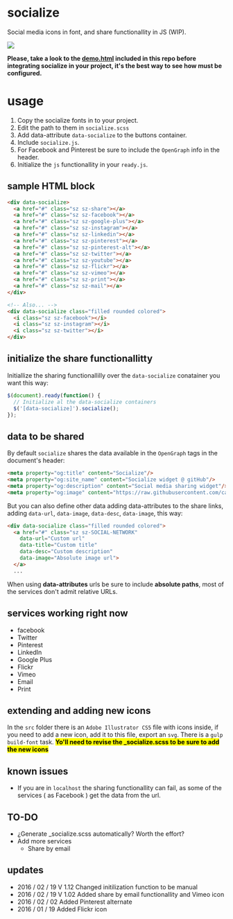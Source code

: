 # socialize
Social media icons in font, and share functionallity in JS (WIP).

<img src="https://raw.githubusercontent.com/carloscabo/socialize/master/snapshot.png">

**Please, take a look to the [demo.html](https://rawgit.com/carloscabo/socialize/master/demo.html) included in this repo before integrating socialize in your project, it's the best way to see how must be configured.**

# usage

1. Copy the socialize fonts in to your project.
2. Edit the path to them in `socialize.scss`
3. Add data-attribute `data-socialize` to the buttons container.
4. Include `socialize.js`.
5. For Facebook and Pinterest be sure to include the `OpenGraph` info in the header.
6. Initialize the `js` functionallity in your `ready.js`.

## sample HTML block

````html
<div data-socialize>
  <a href="#" class="sz sz-share"></a>
  <a href="#" class="sz sz-facebook"></a>
  <a href="#" class="sz sz-google-plus"></a>
  <a href="#" class="sz sz-instagram"></a>
  <a href="#" class="sz sz-linkedin"></a>
  <a href="#" class="sz sz-pinterest"></a>
  <a href="#" class="sz sz-pinterest-alt"></a>
  <a href="#" class="sz sz-twitter"></a>
  <a href="#" class="sz sz-youtube"></a>
  <a href="#" class="sz sz-flickr"></a>
  <a href="#" class="sz sz-vimeo"></a>
  <a href="#" class="sz sz-print"></a>
  <a href="#" class="sz sz-mail"></a>
</div>

<!-- Also... -->
<div data-socialize class="filled rounded colored">
  <i class="sz sz-facebook"></i>
  <i class="sz sz-instagram"></i>
  <i class="sz sz-twitter"></i>
</div>
````

## initialize the share functionallitty

Initiallize the sharing functionallilly over the `data-socialize` conatainer you want this way:

```javascript
$(document).ready(function() {
  // Initialize al the data-socialize containers
  $('[data-socialize]').socialize();
});
```

## data to be shared

By default `socialize` shares the data available in the `OpenGraph` tags in the document's header:

````html
<meta property="og:title" content="Socialize"/>
<meta property="og:site_name" content="Socialize widget @ gitHub"/>
<meta property="og:description" content="Social media sharing widget"/>
<meta property="og:image" content="https://raw.githubusercontent.com/carloscabo/socialize/master/snapshot.png"/>
````

But you can also define other data adding data-attributes to the share links, adding `data-url`, `data-image`, `data-desc`, `data-image`, this way:
````html
<div data-socialize class="filled rounded colored">
  <a href="#" class="sz sz-SOCIAL-NETWORK"
    data-url="Custom url"
    data-title="Custom title"
    data-desc="Custom description"
    data-image="Absolute image url">
  </a>
  ...
````

When using **data-attributes** urls be sure to include **absolute paths**, most of the services don't admit relative URLs.

## services working right now

- facebook
- Twitter
- Pinterest
- LinkedIn
- Google Plus
- Flickr
- Vimeo
- Email
- Print

## extending and adding new icons

In the `src` folder there is an `Adobe Illustrator CS5` file with icons inside, if you need to add a new icon, add it to this file, export an `svg`. There is a `gulp build-font` task. <mark>**Yo'll need to revise the _socialize.scss to be sure to add the new icons**</mark>

## known issues

- If you are in `localhost` the sharing functionallity can fail, as some of the services ( as Facebook ) get the data from the url.

## TO-DO
- ¿Generate _socialize.scss automatically? Worth the effort?
- Add more services
  - Share by email

## updates
- 2016 / 02 / 19 V 1.12 Changed initilization function to be manual
- 2016 / 02 / 19 V 1.02 Added share by email functionallity and Vimeo icon
- 2016 / 02 / 02 Added Pinterest alternate
- 2016 / 01 / 19 Added Flickr icon
